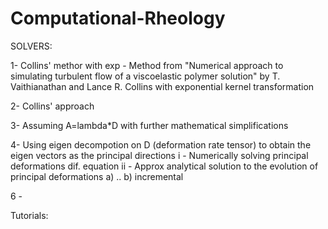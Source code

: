 # Computational-Rheology

SOLVERS:

1- Collins' methor with exp - Method from "Numerical approach to simulating turbulent flow of a viscoelastic polymer solution" by T. Vaithianathan and Lance R. Collins with exponential kernel transformation

2- Collins' approach

3- Assuming A=lambda*D with further mathematical simplifications

4- Using eigen decompotion on D (deformation rate tensor) to obtain the eigen vectors as the principal directions
  i - Numerically solving principal deformations dif. equation
  ii - Approx analytical solution to the evolution of principal deformations
    a)  ..
    b) incremental

6 - 

Tutorials:
